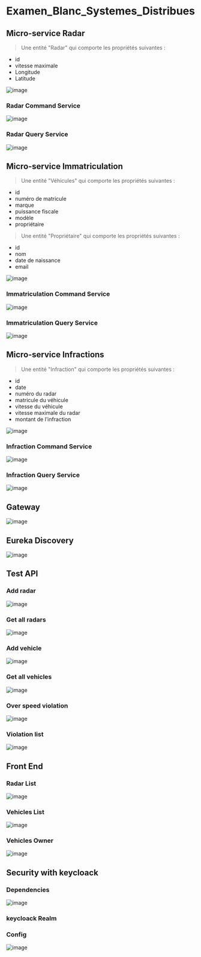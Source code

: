 ﻿# Examen_Blanc_Systemes_Distribues

## Micro-service Radar

>	Une entité "Radar" qui comporte les propriétés suivantes :
 - id
 - vitesse maximale
 - Longitude
 - Latitude

![image](https://user-images.githubusercontent.com/84138772/209477587-e270febb-7085-4379-b9a8-5e4f9ef71fdd.png)

### Radar Command Service

![image](https://user-images.githubusercontent.com/84138772/209477618-1b5a8cba-3dc4-4c7f-b89b-246ad9a4ca7e.png)

### Radar Query Service 

![image](https://user-images.githubusercontent.com/84138772/209477635-e2085ffa-dd80-4c5b-9a0a-5d782e5be442.png)

## Micro-service Immatriculation 

>	Une entité "Véhicules" qui comporte les propriétés suivantes :
 - id
 - numéro de matricule
 - marque
 - puissance fiscale
 - modèle
 - propriétaire
 
 >	Une entité "Propriétaire" qui comporte les propriétés suivantes :
 - id
 - nom
 - date de naissance
 - email

![image](https://user-images.githubusercontent.com/84138772/209477759-94531021-6463-4673-9e4d-dd8aaf60b0c3.png)


### Immatriculation Command Service

![image](https://user-images.githubusercontent.com/84138772/209477772-f0d8c894-4059-482a-89b8-15330ce4f23b.png)


### Immatriculation Query Service 

![image](https://user-images.githubusercontent.com/84138772/209477784-627cd70c-5b0e-4e71-9d16-233a3635b704.png)


## Micro-service Infractions

>	Une entité "Infraction" qui comporte les propriétés suivantes :
 - id
 - date
 - numéro du radar
 - matricule du véhicule
 - vitesse du véhicule
 - vitesse maximale du radar
 - montant de l’infraction

![image](https://user-images.githubusercontent.com/84138772/209477836-f41f8e4f-0944-484f-81fc-4434fc6e3657.png)

### Infraction Command Service

![image](https://user-images.githubusercontent.com/84138772/209477858-ca9f360a-53f3-41ae-8072-75c399de1f0f.png)

### Infraction Query Service 

![image](https://user-images.githubusercontent.com/84138772/209477873-f12dc2cc-9f0d-407e-b558-39877085cfb8.png)

## Gateway

![image](https://user-images.githubusercontent.com/84138772/209477986-15e14f90-f920-4142-ac0e-6ca14747ded6.png)

## Eureka Discovery

![image](https://user-images.githubusercontent.com/84138772/209477997-d7194802-b6bd-45d9-873f-f46c77239d24.png)


## Test API 

### Add radar

![image](https://user-images.githubusercontent.com/84138772/209478232-15634204-f817-4a03-878c-3df903ba9eed.png)

### Get all radars

![image](https://user-images.githubusercontent.com/84138772/209478268-1e7adae2-13dc-4d18-aa56-e7cf3c5ddfc3.png)

### Add vehicle

![image](https://user-images.githubusercontent.com/84138772/209478488-43490358-a26e-414f-8419-ce91454251a8.png)


### Get all vehicles

![image](https://user-images.githubusercontent.com/84138772/209478521-d7c49cec-72b8-40cd-8d56-5d7f3f5c6e1b.png)


### Over speed violation

![image](https://user-images.githubusercontent.com/84138772/209478645-aa08b11b-5314-4a71-b56e-f044902d5fc2.png)


### Violation list

![image](https://user-images.githubusercontent.com/84138772/209478708-26b61cbe-9c4c-4bf6-9779-e341733c2a5c.png)

## Front End

### Radar List 

![image](https://user-images.githubusercontent.com/84138772/209479339-0ca48004-d2a8-49ed-a051-c02fafb4291b.png)

### Vehicles List

![image](https://user-images.githubusercontent.com/84138772/209479351-5ef949df-1f84-4e73-93da-d392d88e564e.png)

### Vehicles Owner

![image](https://user-images.githubusercontent.com/84138772/209479426-e7bb2774-dee7-4b26-8f2e-353c60128587.png)


## Security with keycloack 

### Dependencies 

![image](https://user-images.githubusercontent.com/84138772/209479531-99b62e3a-5c15-43b7-a0e4-87acbc8ad0e9.png)

### keycloack Realm

### Config 

![image](https://user-images.githubusercontent.com/84138772/209479677-c3be77b1-833d-410b-8b82-995058ea33b3.png)










